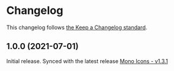 # Changelog

This changelog follows [the Keep a Changelog standard](https://keepachangelog.com).


## 1.0.0 (2021-07-01)
Initial release.
Synced with the latest release [Mono Icons - v1.3.1](https://github.com/mono-company/mono-icons/releases/tag/1.3.1)
